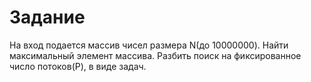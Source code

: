 # Задание

На вход подается массив чисел размера N(до 10000000). Найти максимальный элемент массива. Разбить поиск на фиксированное число потоков(P), в виде задач.

